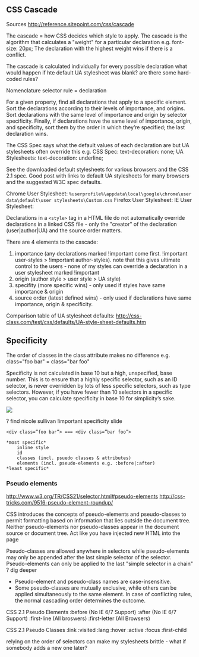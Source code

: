## CSS Cascade

Sources
	http://reference.sitepoint.com/css/cascade

The cascade = how CSS decides which style to apply.
The cascade is the algorithm that calculates a "weight" for a particular declaration e.g. font-size: 20px;
The declaration with the highest weight wins if there is a conflict.

The cascade is calculated individually for every possible declaration
what would happen if hte default UA stylesheet was blank? are there some hard-coded rules?

Nomenclature
selector
rule = declaration

For a given property, find all declarations that apply to a specific element.
Sort the declarations according to their levels of importance, and origins.
Sort declarations with the same level of importance and origin by selector specificity.
Finally, if declarations have the same level of importance, origin, and specificity, sort them by the order in which they’re specified; the last declaration wins.


The CSS Spec says what the default values of each declaration are but UA stylesheets often override this e.g.
	CSS Spec: text-decoration: none;
	UA Stylesheets: text-decoration: underline;


See the downloaded default stylesheets for various browsers and the CSS 2.1 spec.
Good post with links to default UA stylesheets for many browsers and the suggested W3C spec defaults.

Chrome User Stylesheet: `%userprofile%\appdata\local\google\chrome\user data\default\user stylesheets\Custom.css`
Firefox User Stylesheet:
IE User Stylesheet:

Declarations in a `<style>` tag in a HTML file do not automatically override declarations in a linked CSS file - only the "creator" of the declaration (user|author|UA) and the source order matters.


There are 4 elements to the cascade:
1. importance (any declarations marked !important come first. !important user-styles > !important author-styles). note that this gives ultimate control to the users - none of my styles can override a declaration in a user stylesheet marked !important
2. origin (author style > user style > UA style)
3. specifity (more specific wins) - only used if styles have same importance & origin
4. source order (latest defined wins) - only used if declarations have same importance, origin & specificity.

Comparison table of UA stylesheet defaults: http://css-class.com/test/css/defaults/UA-style-sheet-defaults.htm

## Specificity
The order of classes in the class attribute makes no difference e.g.
	class="foo bar" = class="bar foo"

Specificity is not calculated in base 10 but a high, unspecified, base number. This is to ensure that a highly specific selector, such as an ID selector,  is never overridden by lots of
less specific selectors, such as type selectors.  However, if you have fewer than 10 selectors in a
specific selector, you can calculate specificity in base 10 for simplicity’s sake.

<img src="./CSS/images/specificity.jpg" />

? find nicole sullivan !important specificity slide

	<div class=”foo bar”> === <div class=”bar foo”>

	*most specific*
		inline style
		id
		classes (incl. psuedo classes & attributes)
		elements (incl. pseudo-elements e.g. :before|:after)
	*least specific*


### Pseudo elements

http://www.w3.org/TR/CSS21/selector.html#pseudo-elements
http://css-tricks.com/9516-pseudo-element-roundup/

CSS introduces the concepts of pseudo-elements and pseudo-classes to permit formatting based on information that lies outside the document tree.
Neither pseudo-elements nor pseudo-classes appear in the document source or document tree. Act like you have injected new HTML into the page

Pseudo-classes are allowed anywhere in selectors while pseudo-elements may only be appended after the last simple selector of the selector.
Pseudo-elements can only be applied to the last "simple selector in a chain"
	? dig deeper

* Pseudo-element and pseudo-class names are case-insensitive.
* Some pseudo-classes are mutually exclusive, while others can be applied simultaneously to the same element. In case of conflicting rules, the normal cascading order determines the outcome.

CSS 2.1 Pseudo Elements
:before (No IE 6/7 Support)
:after (No IE 6/7 Support)
:first-line (All broswers)
:first-letter (All Browsers)

CSS 2.1 Pseudo Classes
:link
:visited
:lang
:hover
:active
:focus
:first-child


relying on the order of selectors can make my stylesheets brittle - what if somebody adds a new one later?